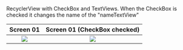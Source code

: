 RecyclerView with CheckBox and TextViews. When the CheckBox is checked it changes
the name of the "nameTextView"


Screen 01             |  Screen 01 (CheckBox checked)
:-------------------------:|:-------------------------:
![](https://i.imgur.com/sA5Nj8B.png)  |  ![](https://i.imgur.com/cUZvjR8.png)